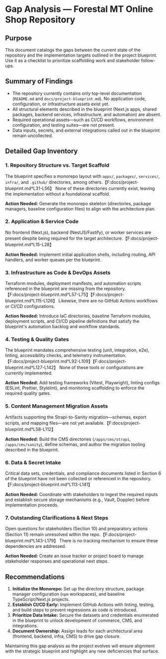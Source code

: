 # Gap Analysis — Forestal MT Online Shop Repository

## Purpose
This document catalogs the gaps between the current state of the repository and the implementation targets outlined in the project blueprint. Use it as a checklist to prioritize scaffolding work and stakeholder follow-ups.

## Summary of Findings
- The repository currently contains only top-level documentation (`README.md` and `docs/project-blueprint.md`). No application code, configuration, or infrastructure assets exist yet.
- All structural elements described in the blueprint (Next.js apps, shared packages, backend services, infrastructure, and automation) are absent.
- Required operational assets—such as CI/CD workflows, environment configuration, and testing suites—are not present.
- Data inputs, secrets, and external integrations called out in the blueprint remain uncollected.

## Detailed Gap Inventory

### 1. Repository Structure vs. Target Scaffold
The blueprint specifies a monorepo layout with `apps/`, `packages/`, `services/`, `infra/`, and `.github/` directories, among others.【F:docs/project-blueprint.md†L31-L56】 None of these directories currently exist, leaving the implementation without a foundational scaffold.

**Action Needed:** Generate the monorepo skeleton (directories, package managers, baseline configuration files) to align with the architecture plan.

### 2. Application & Service Code
No frontend (Next.js), backend (NestJS/Fastify), or worker services are present despite being required for the target architecture.【F:docs/project-blueprint.md†L15-L28】

**Action Needed:** Implement initial application shells, including routing, API handlers, and worker queues per the blueprint.

### 3. Infrastructure as Code & DevOps Assets
Terraform modules, deployment manifests, and automation scripts referenced in the blueprint are missing from the repository.【F:docs/project-blueprint.md†L57-L75】【F:docs/project-blueprint.md†L115-L126】 Likewise, there are no GitHub Actions workflows or CI/CD configurations.

**Action Needed:** Introduce IaC directories, baseline Terraform modules, deployment scripts, and CI/CD pipeline definitions that satisfy the blueprint's automation backlog and workflow standards.

### 4. Testing & Quality Gates
The blueprint mandates comprehensive testing (unit, integration, e2e), linting, accessibility checks, and telemetry instrumentation.【F:docs/project-blueprint.md†L92-L109】【F:docs/project-blueprint.md†L127-L142】 None of these tools or configurations are currently implemented.

**Action Needed:** Add testing frameworks (Vitest, Playwright), linting configs (ESLint, Prettier, Stylelint), and monitoring scaffolding to enforce the required quality gates.

### 5. Content Management Migration Assets
Artifacts supporting the Strapi-to-Sanity migration—schemas, export scripts, and mapping files—are not yet available.【F:docs/project-blueprint.md†L58-L112】

**Action Needed:** Build the CMS directories (`/apps/cms/strapi`, `/apps/cms/sanity`), define schemas, and author the migration tooling described in the blueprint.

### 6. Data & Secret Intake
Critical data sets, credentials, and compliance documents listed in Section 6 of the blueprint have not been collected or referenced in the repository.【F:docs/project-blueprint.md†L113-L141】

**Action Needed:** Coordinate with stakeholders to ingest the required inputs and establish secure storage mechanisms (e.g., Vault, Doppler) before implementation proceeds.

### 7. Outstanding Clarifications & Next Steps
Open questions for stakeholders (Section 10) and preparatory actions (Section 11) remain unresolved within the repo.【F:docs/project-blueprint.md†L143-L179】 There is no tracking mechanism to ensure these dependencies are addressed.

**Action Needed:** Create an issue tracker or project board to manage stakeholder responses and operational next steps.

## Recommendations
1. **Initialize the Monorepo:** Set up the directory structure, package manager configuration (`npm` workspaces), and baseline TypeScript/Next.js projects.
2. **Establish CI/CD Early:** Implement GitHub Actions with linting, testing, and build steps to prevent regressions as code is introduced.
3. **Prioritize Data Intake:** Secure the datasets and credentials enumerated in the blueprint to unlock development of commerce, CMS, and integrations.
4. **Document Ownership:** Assign leads for each architectural area (frontend, backend, infra, CMS) to drive gap closure.

Maintaining this gap analysis as the project evolves will ensure alignment with the strategic blueprint and highlight any new deficiencies that surface.
